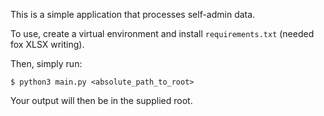 This is a simple application that processes self-admin data.

To use, create a virtual environment and install `requirements.txt` (needed fox XLSX writing).

Then, simply run:

`$ python3 main.py <absolute_path_to_root>`

Your output will then be in the supplied root.